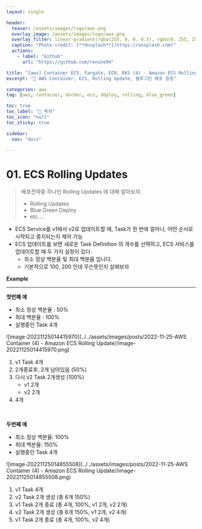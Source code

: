 ```yaml
---
layout: single

header:
  teaser: /assets/images/logo/aws.png
  overlay_image: /assets/images/logo/aws.png
  overlay_filter: linear-gradient(rgba(255, 0, 0, 0.5), rgba(0, 255, 255, 0.5))
  caption: "Photo credit: [**Unsplash**](https://unsplash.com)"
  actions:
    - label: "Github"
      url: "https://github.com/renine94"

title: "[aws] Container ECS, Fargate, ECR, EKS (4) - Amazon ECS Rolling Updates"
excerpt: "🚀 AWS Container, ECS, Rolling Update, 블루그린 배포 등등"

categories: aws
tag: [aws, container, docker, ecs, deploy, rolling, blue_green]

toc: true
toc_label: "📕 목차"
toc_icon: "null"
toc_sticky: true

sidebar:
  nav: "docs"

---
```


# 01. ECS Rolling Updates

> 배포전략중 하나인 Rolling Updates 에 대해 알아보자.
>
> - Rolling Updates
> - Blue Green Deploy
> - etc....

- ECS Service를 v1에서 v2로 업데이트할 때, Task가 한 번에 얼마나, 어떤 순서로 시작되고 중지되는지 제어 가능
- ECS 업데이트를 보면 새로운 Task Definition 의 개수를 선택하고, ECS 서비스를 업데이트할 때 두 가지 설정이 있다.
  - 최소 정상 백분율 및 최대 백분율 입니다.
  - 기본적으로 100, 200 인데 무슨뜻인지 살펴보자



**Example**

---

**첫번째 예**

- 최소 정상 백분율 : 50%
- 최대 백분율 : 100%
- 실행중인 Task 4개

![image-20221125014415970](../../assets/images/posts/2022-11-25-AWS Container (4) - Amazon ECS Rolling Update//image-20221125014415970.png)

1. v1 Task 4개
2. 2개종료후, 2개 남아있음 (50%)
3. 다시 v2 Task 2개생성 (100%)
   - v1 2개
   - v2 2개
4. 4개

<br>

**두번째 예**

- 최소 정상 백분율: 100%
- 최대 백분율: 150%
- 실행중인 Task 4개

![image-20221125014855508](../../assets/images/posts/2022-11-25-AWS Container (4) - Amazon ECS Rolling Update//image-20221125014855508.png)

1. v1 Task 4개
2. v2 Task 2개 생성 (총 6개 150%)
3. v1 Task 2개 종료 (총 4개, 100%, v1 2개, v2 2개)
4. v2 Task 2개 생성 (총 6개 150%, v1 2개, v2 4개)
5. v1 Task 2개 종료 (총 4개, 100%, v2 4개)



